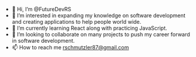 - 👋 Hi, I’m @FutureDevRS
- 👀 I’m interested in expanding my knowledge on software development and creating applications to help people world wide.
- 🌱 I’m currently learning React along with practicing JavaScript.
- 💞️ I’m looking to collaborate on many projects to push my career forward in software development.
- 📫 How to reach me rschmutzler87@gmail.com


